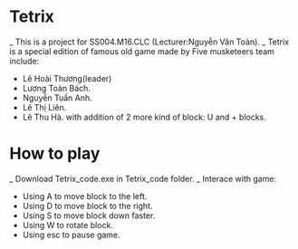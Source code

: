 # Tetrix
_ This is a project for SS004.M16.CLC (Lecturer:Nguyễn Văn Toàn).
_ Tetrix is a special edition of famous old game made by Five musketeers team include:
+ Lê Hoài Thương(leader)
+ Lương Toàn Bách.
+ Nguyễn Tuấn Anh.
+ Lê Thị Liên.
+ Lê Thu Hà. 
with addition of 2 more kind of block: U and + blocks.
# How to play
_ Download Tetrix_code.exe in Tetrix_code folder.
_ Interace with game:
+ Using A to move block to the left.
+ Using D to move block to the right.
+ Using S to move block down faster.
+ Using W to rotate block.
+ Using esc to pause game.
